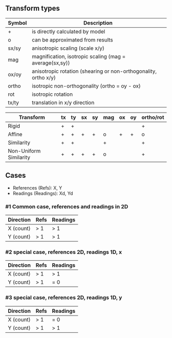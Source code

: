## Transform types

| Symbol | Description                                                      |
| ------ | ---------------------------------------------------------------- |
|    +   | is directly calculated by model                                  |
|    o   | can be approximated from results                                 |
|  sx/sy | anisotropic scaling (scale x/y)                                  |
|   mag  | magnification, isotropic scaling (mag = average(sx,sy))          |
|  ox/oy | anisotropic rotation (shearing or non-orthogonality, ortho x/y)  |
|  ortho | isotropic non-orthogonality (ortho = oy - ox)                    |
|   rot  | isotropic rotation                                               |
|  tx/ty | translation in x/y direction                                     |


| Transform              | tx  | ty  | sx  | sy  | mag | ox  | oy  | ortho/rot |
| ---------------------- | --- | --- | --- | --- | --- | --- | --- | --------- |
| Rigid                  | +   | +   |     |     |     |     |     | +         |
| Affine                 | +   | +   | +   | +   | o   | +   | +   | o         |
| Similarity             | +   | +   |     |     | +   |     |     | +         |
| Non-Uniform Similarity | +   | +   | +   | +   | o   |     |     | +         |


## Cases

* References (Refs): X, Y
* Readings (Readings): Xd, Yd

### #1 Common case, references and readings in 2D

| Direction | Refs | Readings |
| --------- | -----| -------- |
| X (count) | > 1  | > 1      |
| Y (count) | > 1  | > 1      |

### #2 special case, references 2D, readings 1D, x

| Direction | Refs | Readings |
| --------- | -----| -------- |
| X (count) | > 1  | > 1      |
| Y (count) | > 1  | = 0      |

### #3 special case, references 2D, readings 1D, y

| Direction | Refs | Readings |
| --------- | -----| -------- |
| X (count) | > 1  | = 0      |
| Y (count) | > 1  | > 1      |
